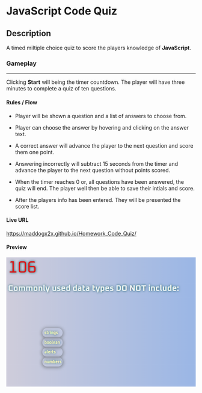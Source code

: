 # JavaScript Code Quiz

## Description

A timed miltiple choice quiz to score the players knowledge of **JavaScript**. 


### **Gameplay**

---

 Clicking **Start** will being the timer countdown. The player will have three minutes to complete a quiz of ten questions. 

 #### **Rules / Flow**

- Player will be shown a question and a list of answers to choose from. 

- Player can choose the answer by hovering and clicking on the answer text.

- A correct answer will advance the player to the next question and score them one point. 

- Answering incorrectly will subtract 15 seconds from the timer and advance the player to the next question without points scored. 

- When the timer reaches 0 or, all questions have been answered, the quiz will end. The player well then be able to save their intials and score.

- After the players info has been entered. They will be presented the score list.

#### **Live URL**
https://maddogx2x.github.io/Homework_Code_Quiz/

#### **Preview**
![](assets/img/preview.png)
